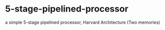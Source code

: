 # 5-stage-pipelined-processor
 a simple 5-stage pipelined processor, Harvard Architecture (Two memories)
